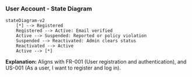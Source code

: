 ### User Account - State Diagram
```mermaid
stateDiagram-v2
    [*] --> Registered
    Registered --> Active: Email verified
    Active --> Suspended: Reported or policy violation
    Suspended --> Reactivated: Admin clears status
    Reactivated --> Active
    Active --> [*]
```
**Explanation:** Aligns with FR-001 (User registration and authentication), and US-001 (As a user, I want to register and log in).
